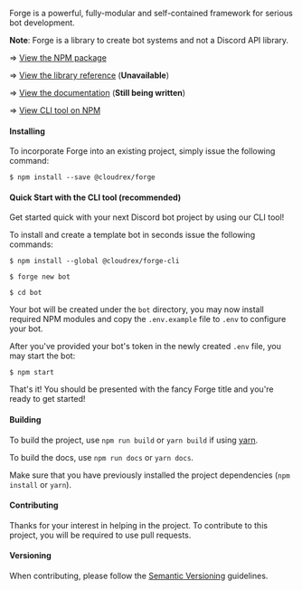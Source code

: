 Forge is a powerful, fully-modular and self-contained framework for serious bot development.

**Note**: Forge is a library to create bot systems and not a Discord API library.

=> [View the NPM package](https://www.npmjs.com/package/@cloudrex/forge)

=> [View the library reference](#) (**Unavailable**)

=> [View the documentation](https://cloudrex.gitbook.io/forge/) (**Still being written**)

=> [View CLI tool on NPM](https://www.npmjs.com/package/@cloudrex/forge-cli)

#### Installing

To incorporate Forge into an existing project, simply issue the following command:

`$ npm install --save @cloudrex/forge`

#### Quick Start with the CLI tool (recommended)

Get started quick with your next Discord bot project by using our CLI tool!

To install and create a template bot in seconds issue the following commands:

`$ npm install --global @cloudrex/forge-cli`

`$ forge new bot`

`$ cd bot`

Your bot will be created under the `bot` directory, you may now install required NPM modules and copy the `.env.example` file to `.env` to configure your bot.

After you've provided your bot's token in the newly created `.env` file, you may start the bot:

`$ npm start`

That's it! You should be presented with the fancy Forge title and you're ready to get started!

#### Building

To build the project, use `npm run build` or `yarn build` if using [yarn](https://yarnpkg.com/).

To build the docs, use `npm run docs` or `yarn docs`.

Make sure that you have previously installed the project dependencies (`npm install` or `yarn`).

#### Contributing

Thanks for your interest in helping in the project. To contribute to this project, you will be required to use pull requests.

#### Versioning

When contributing, please follow the [Semantic Versioning](https://semver.org/) guidelines.
